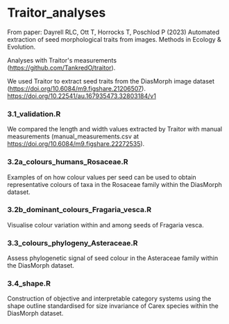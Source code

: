 # Traitor_analyses
 
From paper:
Dayrell RLC, Ott T, Horrocks T, Poschlod P (2023) Automated extraction of seed morphological traits from images. Methods in Ecology & Evolution.

Analyses with Traitor's measurements (https://github.com/TankredO/traitor).

We used Traitor to extract seed traits from the DiasMorph image dataset (https://doi.org/10.6084/m9.figshare.21206507).
https://doi.org/10.22541/au.167935473.32803184/v1

### 3.1_validation.R
 
We compared the length and width values extracted by Traitor with manual measurements (manual_measurements.csv at https://doi.org/10.6084/m9.figshare.22272535).


### 3.2a_colours_humans_Rosaceae.R

Examples of on how colour values per seed can be used to obtain representative colours of taxa in the Rosaceae family within the DiasMorph dataset.


### 3.2b_dominant_colours_Fragaria_vesca.R

Visualise colour variation within and among seeds of Fragaria vesca.


### 3.3_colours_phylogeny_Asteraceae.R

Assess phylogenetic signal of seed colour in the Asteraceae family within the DiasMorph dataset.


### 3.4_shape.R

Construction of objective and interpretable category systems using the shape outline standardised for size invariance of Carex species within the DiasMorph dataset.
